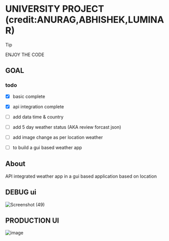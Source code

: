 # UNIVERSITY PROJECT (credit:ANURAG,ABHISHEK,LUMINAR)

> [!tip]
> ENJOY THE CODE


## GOAL
### todo
- [X] basic complete 
- [X] api integration complete
- [ ] add data time & country 
- [ ] add 5 day weather status (AKA review forcast json)
- [ ] add image change as per location weather 
- [ ] to build a gui based weather app 


## About

API integrated weather app in a gui based application based on location 

## DEBUG ui

![Screenshot (49)](https://github.com/Snp-Rj-Ind-code-error-420/Weather_app/assets/80396878/e9167b0a-d825-42f9-a38b-bb42cfa04820)


## PRODUCTION UI
![image](https://github.com/Snp-Rj-Ind-code-error-420/Weather_app/assets/80396878/fa9af64c-7361-4ac9-92f8-f6f3aa672af5)